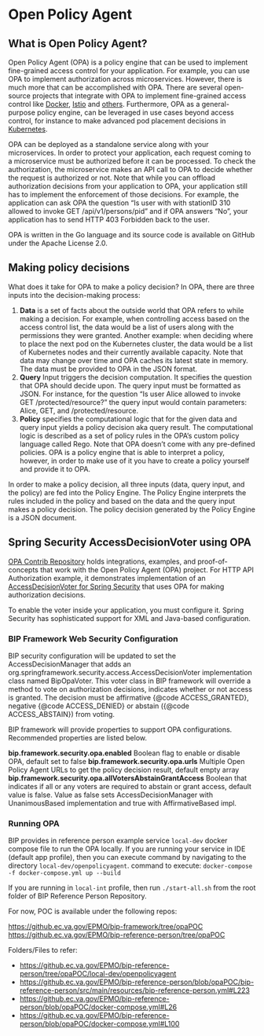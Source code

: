 # Open Policy Agent

## What is Open Policy Agent?
Open Policy Agent (OPA) is a policy engine that can be used to implement fine-grained access control for your application. For example, you can use OPA to implement authorization across microservices. However, there is much more that can be accomplished with OPA. There are several open-source projects that integrate with OPA to implement fine-grained access control like [Docker](https://github.com/open-policy-agent/opa-docker-authz), [Istio](https://github.com/open-policy-agent/opa-istio-plugin) and [others](https://github.com/open-policy-agent/contrib). Furthermore, OPA as a general-purpose policy engine, can be leveraged in use cases beyond access control, for instance to make advanced pod placement decisions in [Kubernetes](https://github.com/open-policy-agent/opa-kube-scheduler).

OPA can be deployed as a standalone service along with your microservices. In order to protect your application, each request coming to a microservice must be authorized before it can be processed. To check the authorization, the microservice makes an API call to OPA to decide whether the request is authorized or not. Note that while you can offload authorization decisions from your application to OPA, your application still has to implement the enforcement of those decisions. For example, the application can ask OPA the question “Is user with with stationID 310 allowed to invoke GET /api/v1/persons/pid” and if OPA answers “No”, your application has to send HTTP 403 Forbidden back to the user.

OPA is written in the Go language and its source code is available on GitHub under the Apache License 2.0. 

## Making policy decisions

What does it take for OPA to make a policy decision? In OPA, there are three inputs into the decision-making process:

1. **Data** is a set of facts about the outside world that OPA refers to while making a decision. For example, when controlling access based on the access control list, the data would be a list of users along with the permissions they were granted. Another example: when deciding where to place the next pod on the Kubernetes cluster, the data would be a list of Kubernetes nodes and their currently available capacity. Note that data may change over time and OPA caches its latest state in memory. The data must be provided to OPA in the JSON format.
2. **Query** Input triggers the decision computation. It specifies the question that OPA should decide upon. The query input must be formatted as JSON. For instance, for the question “Is user Alice allowed to invoke GET /protected/resource?” the query input would contain parameters: Alice, GET, and /protected/resource.
3. **Policy** specifies the computational logic that for the given data and query input yields a policy decision aka query result. The computational logic is described as a set of policy rules in the OPA’s custom policy language called Rego. Note that OPA doesn’t come with any pre-defined policies. OPA is a policy engine that is able to interpret a policy, however, in order to make use of it you have to create a policy yourself and provide it to OPA.

In order to make a policy decision, all three inputs (data, query input, and the policy) are fed into the Policy Engine. The Policy Engine interprets the rules included in the policy and based on the data and the query input makes a policy decision. The policy decision generated by the Policy Engine is a JSON document.

## Spring Security AccessDecisionVoter using OPA

[OPA Contrib Repository](https://github.com/open-policy-agent/contrib) holds integrations, examples, and proof-of-concepts that work with the Open Policy Agent (OPA) project. For HTTP API Authorization example, it demonstrates implementation of an [AccessDecisionVoter for Spring Security](https://docs.spring.io/spring-security/site/docs/4.2.4.RELEASE/reference/htmlsingle/#authz-voting-based) that uses OPA for making authorization decisions.

To enable the voter inside your application, you must configure it. Spring Security has sophisticated support for XML and Java-based configuration.

### BIP Framework Web Security Configuration

BIP security configuration will be updated to set the AccessDecisionManager that adds an org.springframework.security.access.AccessDecisionVoter implementation class named BipOpaVoter. This voter class in BIP framework will override a method to vote on authorization decisions, indicates whether or not access is granted. The decision must be affirmative {@code ACCESS_GRANTED}, negative {@code ACCESS_DENIED} or  abstain ({@code ACCESS_ABSTAIN}) from voting. 

BIP framework will provide properties to support OPA configurations. Recommended properties are listed below.

  **bip.framework.security.opa.enabled** Boolean flag to enable or disable OPA, default set to false
  **bip.framework.security.opa.urls** Multiple Open Policy Agent URLs to get the policy decision result, default empty array
  **bip.framework.security.opa.allVotersAbstainGrantAccess** Boolean that indicates if all or any voters are required to abstain or grant access, default value is false. Value as false sets AccessDecisionManager with UnanimousBased implementation and true with AffirmativeBased impl. 

### Running OPA

BIP provides in reference person example service `local-dev` docker compose file to run the OPA locally. If you are running your service in IDE (default app profile), then you can execute command by navigating to the directory `local-dev/openpolicyagent`. command to execute: `docker-compose -f docker-compose.yml up --build` 

If you are running in `local-int` profile, then run `./start-all.sh` from the root folder of BIP Reference Person Repository. 

For now, POC is available under the following repos:

https://github.ec.va.gov/EPMO/bip-framework/tree/opaPOC
https://github.ec.va.gov/EPMO/bip-reference-person/tree/opaPOC

Folders/Files to refer:
  - https://github.ec.va.gov/EPMO/bip-reference-person/tree/opaPOC/local-dev/openpolicyagent
  - https://github.ec.va.gov/EPMO/bip-reference-person/blob/opaPOC/bip-reference-person/src/main/resources/bip-reference-person.yml#L223
  - https://github.ec.va.gov/EPMO/bip-reference-person/blob/opaPOC/docker-compose.yml#L26
  - https://github.ec.va.gov/EPMO/bip-reference-person/blob/opaPOC/docker-compose.yml#L100

  
 
